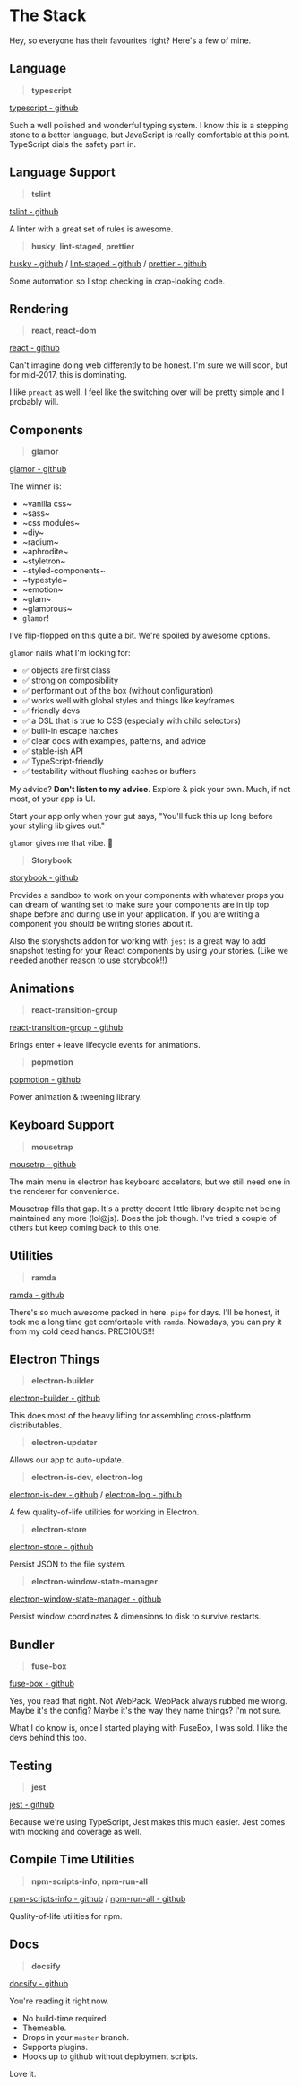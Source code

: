 # The Stack

Hey, so everyone has their favourites right? Here's a few of mine.

## Language

> **typescript**

[typescript - github](https://github.com/Microsoft/TypeScript)

Such a well polished and wonderful typing system. I know this is a stepping stone to a better language, but JavaScript is really comfortable at this point. TypeScript dials the safety part in.

## Language Support

> **tslint**

[tslint - github](https://github.com/palantir/tslint)

A linter with a great set of rules is awesome.

> **husky**, **lint-staged**, **prettier**

[husky - github](https://github.com/typicode/husky) /
[lint-staged - github](https://github.com/okonet/lint-staged) /
[prettier - github](https://github.com/prettier/prettier)

Some automation so I stop checking in crap-looking code.

## Rendering

> **react**, **react-dom**

[react - github](https://github.com/facebook/react)

Can't imagine doing web differently to be honest. I'm sure we will soon, but for mid-2017, this is dominating.

I like `preact` as well. I feel like the switching over will be pretty simple and I probably will.

## Components

> **glamor**

[glamor - github](https://github.com/threepointone/glamor)

The winner is:

* ~vanilla css~
* ~sass~
* ~css modules~
* ~diy~
* ~radium~
* ~aphrodite~
* ~styletron~
* ~styled-components~
* ~typestyle~
* ~emotion~
* ~glam~
* ~glamorous~
* `glamor`!

I've flip-flopped on this quite a bit. We're spoiled by awesome options.

`glamor` nails what I'm looking for:

* ✅ objects are first class
* ✅ strong on composibility
* ✅ performant out of the box (without configuration)
* ✅ works well with global styles and things like keyframes
* ✅ friendly devs
* ✅ a DSL that is true to CSS (especially with child selectors)
* ✅ built-in escape hatches
* ✅ clear docs with examples, patterns, and advice
* ✅ stable-ish API
* ✅ TypeScript-friendly
* ✅ testability without flushing caches or buffers

My advice? **Don't listen to my advice**. Explore & pick your own. Much, if not most, of your app is UI.

Start your app only when your gut says, "You'll fuck this up long before your styling lib gives out."

`glamor` gives me that vibe. 💃

> **Storybook**

[storybook - github](https://github.com/storybooks/storybook)

Provides a sandbox to work on your components with whatever props you can dream of wanting set to make sure your components are in tip top shape before and during use in your application. If you are writing a component you should be writing stories about it.

Also the storyshots addon for working with `jest` is a great way to add snapshot testing for your React components by using your stories. (Like we needed another reason to use storybook!!)

## Animations

> **react-transition-group**

[react-transition-group - github](https://github.com/reactjs/react-transition-group)

Brings enter + leave lifecycle events for animations.

> **popmotion**

[popmotion - github](https://github.com/Popmotion/popmotion)

Power animation & tweening library.

## Keyboard Support

> **mousetrap**

[mousetrp - github](https://github.com/ccampbell/mousetrap)

The main menu in electron has keyboard accelators, but we still need one in the renderer for convenience.

Mousetrap fills that gap. It's a pretty decent little library despite not being maintained any more (lol@js). Does the job though. I've tried a couple of others but keep coming back to this one.

## Utilities

> **ramda**

[ramda - github](https://github.com/ramda/ramda)

There's so much awesome packed in here. `pipe` for days. I'll be honest, it took me a long time get comfortable with `ramda`. Nowadays, you can pry it from my cold dead hands. PRECIOUS!!!

## Electron Things

> **electron-builder**

[electron-builder - github](https://github.com/electron-userland/electron-builder)

This does most of the heavy lifting for assembling cross-platform distributables.

> **electron-updater**

Allows our app to auto-update.

> **electron-is-dev**, **electron-log**

[electron-is-dev - github](https://github.com/sindresorhus/electron-is-dev) /
[electron-log - github](https://github.com/megahertz/electron-log)

A few quality-of-life utilities for working in Electron.

> **electron-store**

[electron-store - github](https://github.com/sindresorhus/electron-store)

Persist JSON to the file system.

> **electron-window-state-manager**

[electron-window-state-manager - github](https://github.com/TamkeenLMS/electron-window-manager)

Persist window coordinates & dimensions to disk to survive restarts.

## Bundler

> **fuse-box**

[fuse-box - github](https://github.com/fuse-box/fuse-box)

Yes, you read that right. Not WebPack. WebPack always rubbed me wrong. Maybe it's the config? Maybe it's the way they name things? I'm not sure.

What I do know is, once I started playing with FuseBox, I was sold. I like the devs behind this too.

## Testing

> **jest**

[jest - github](https://github.com/facebook/jest)

Because we're using TypeScript, Jest makes this much easier. Jest comes with mocking and coverage as well.

## Compile Time Utilities

> **npm-scripts-info**, **npm-run-all**

[npm-scripts-info - github](https://github.com/srph/npm-scripts-info) /
[npm-run-all - github](hhttps://github.com/mysticatea/npm-run-all)

Quality-of-life utilities for npm.

## Docs

> **docsify**

[docsify - github](https://github.com/QingWei-Li/docsify)

You're reading it right now.

* No build-time required.
* Themeable.
* Drops in your `master` branch.
* Supports plugins.
* Hooks up to github without deployment scripts.

Love it.
